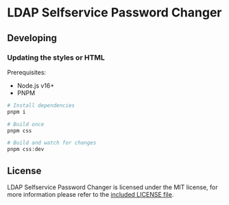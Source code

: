 # LDAP Selfservice Password Changer

## Developing

### Updating the styles or HTML

Prerequisites:

- Node.js v16+
- PNPM

```bash
# Install dependencies
pnpm i

# Build once
pnpm css

# Build and watch for changes
pnpm css:dev
```

## License

LDAP Selfservice Password Changer is licensed under the MIT license, for more information please refer to the [included LICENSE file](LICENSE).

